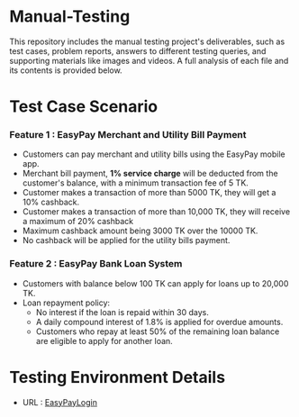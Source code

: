 # Manual-Testing
This repository includes the manual testing project's deliverables, such as test cases, problem reports, answers to different testing queries, and supporting materials like images and videos. A full analysis of each file and its contents is provided below.

# Test Case Scenario
<h3>Feature 1 : EasyPay Merchant and Utility Bill Payment</h3>

- Customers can pay merchant and utility bills using the EasyPay mobile app.
- Merchant bill payment, <b>1% service charge</b> will be deducted from the customer's balance, with a minimum transaction fee of 5 TK.
- Customer makes a transaction of more than 5000 TK, they will get a 10% cashback.
- Customer makes a transaction of more than 10,000 TK, they will receive a maximum of 20% cashback
- Maximum cashback amount being 3000 TK over the 10000 TK.
- No cashback will be applied for the utility bills payment.

<h3>Feature 2 : EasyPay Bank Loan System</h3>

- Customers with balance below 100 TK can apply for loans up to 20,000 TK.
- Loan repayment policy:
   - No interest if the loan is repaid within 30 days.
   - A daily compound interest of 1.8% is applied for overdue amounts.
   - Customers who repay at least 50% of the remaining loan balance are eligible to apply for another loan.

# Testing Environment Details
- URL : [EasyPayLogin](https://master.d1zgfbpp372908.amplifyapp.com/login)

